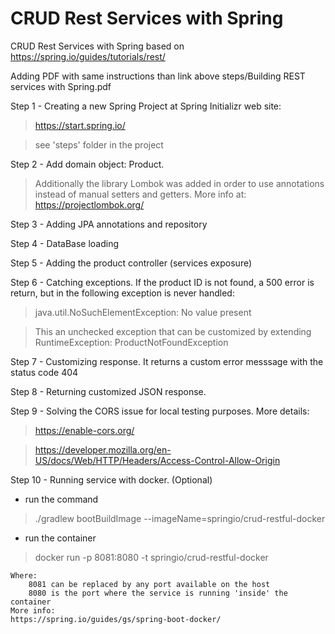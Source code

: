 # CRUD Rest Services with Spring

CRUD Rest Services with Spring based on 
https://spring.io/guides/tutorials/rest/

Adding PDF with same instructions than link above
steps/Building REST services with Spring.pdf

Step 1 - Creating a new Spring Project at Spring Initializr web site:
>	https://start.spring.io/

>	see 'steps' folder in the project

Step 2 - Add domain object: Product.
>	Additionally the library Lombok was added in order to use annotations instead of manual setters and getters. More info at:
	https://projectlombok.org/

Step 3 - Adding JPA annotations and repository

Step 4 - DataBase loading

Step 5 - Adding the product controller (services exposure)

Step 6 - Catching exceptions. If the product ID is not found, a 500 error is return, but in the following exception is never handled:
>	java.util.NoSuchElementException: No value present

>	This an unchecked exception that can be customized by extending RuntimeException: ProductNotFoundException

Step 7 - Customizing response. It returns a custom error messsage with the status code 404

Step 8 - Returning customized JSON response.

Step 9 - Solving the CORS issue for local testing purposes. More details:
>	https://enable-cors.org/

>	https://developer.mozilla.org/en-US/docs/Web/HTTP/Headers/Access-Control-Allow-Origin

Step 10 - Running service with docker. (Optional)
*	run the command
>	./gradlew bootBuildImage --imageName=springio/crud-restful-docker

*	run the container
>	docker run -p 8081:8080 -t springio/crud-restful-docker

	Where:
		8081 can be replaced by any port available on the host
		8080 is the port where the service is running 'inside' the container
	More info:
	https://spring.io/guides/gs/spring-boot-docker/	
